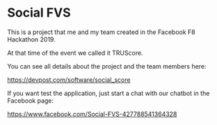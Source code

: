 # Social FVS

This is a project that me and my team created in the Facebook F8 Hackathon 2019.

At that time of the event we called it TRUScore.

You can see all details about the project and the team members here:

https://devpost.com/software/social_score

If you want test the application, just start a chat with our chatbot in the Facebook page:

https://www.facebook.com/Social-FVS-427788541364328
